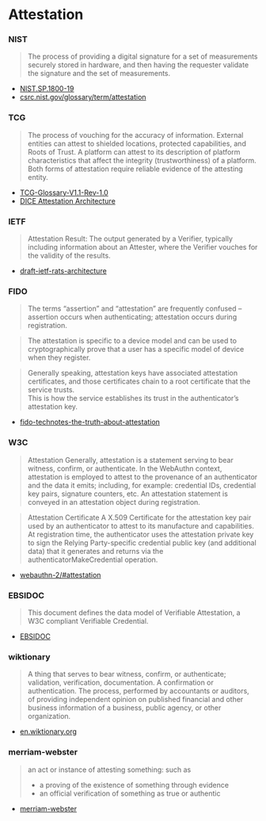 

# Attestation

### NIST 

> The process of providing a digital signature for a set of measurements securely stored in hardware, 
> and then having the requester validate the signature and the set of measurements.

- [NIST.SP.1800-19](https://nvlpubs.nist.gov/nistpubs/SpecialPublications/NIST.SP.1800-19.pdf)
- [csrc.nist.gov/glossary/term/attestation](https://csrc.nist.gov/glossary/term/attestation)

### TCG

> The process of vouching for the accuracy of information. External entities
> can attest to shielded locations, protected capabilities, and Roots of Trust. A
> platform can attest to its description of platform characteristics that affect the
> integrity (trustworthiness) of a platform. Both forms of attestation require reliable evidence of the attesting entity.

- [TCG-Glossary-V1.1-Rev-1.0](https://trustedcomputinggroup.org/wp-content/uploads/TCG-Glossary-V1.1-Rev-1.0.pdf)
- [DICE Attestation Architecture](https://trustedcomputinggroup.org/wp-content/uploads/DICE-Attestation-Architecture-r23-final.pdf)


### IETF

> Attestation Result:
> The output generated by a Verifier, typically including information about an Attester, where the Verifier vouches for the validity of the results.

- [draft-ietf-rats-architecture](https://www.ietf.org/archive/id/draft-ietf-rats-architecture-22.html)


### FIDO

> The terms “assertion” and “attestation” are frequently confused – assertion occurs when authenticating; attestation occurs during registration.

> The attestation is specific to a device model and can be used to cryptographically prove that a user has a specific model of device when they register. 

> Generally speaking, attestation keys have associated attestation certificates, and those certificates chain to a root certificate that the service trusts.  
> This is how the service establishes its trust in the authenticator’s attestation key.

- [fido-technotes-the-truth-about-attestation](https://fidoalliance.org/fido-technotes-the-truth-about-attestation/)


### W3C

> Attestation
> Generally, attestation is a statement serving to bear witness, confirm, or authenticate. 
> In the WebAuthn context, attestation is employed to attest to the provenance of an 
> authenticator and the data it emits; including, for example: credential IDs, 
> credential key pairs, signature counters, etc. 
> An attestation statement is conveyed in an attestation object during registration.  


> Attestation Certificate
> A X.509 Certificate for the attestation key pair used by an authenticator to attest to its manufacture and capabilities. 
> At registration time, the authenticator uses the attestation private key to sign the Relying Party-specific credential public key 
> (and additional data) that it generates and returns via the authenticatorMakeCredential operation.

- [webauthn-2/#attestation](https://www.w3.org/TR/webauthn-2/#attestation)

### EBSIDOC

> This document defines the data model of Verifiable Attestation, a W3C compliant Verifiable Credential.

- [EBSIDOC](https://ec.europa.eu/digital-building-blocks/wikis/display/EBSIDOC/Verifiable+Attestation)

### wiktionary

> A thing that serves to bear witness, confirm, or authenticate; validation, verification, documentation.
> A confirmation or authentication.
> The process, performed by accountants or auditors, of providing independent opinion on published financial and other business information of a business, public agency, or other organization.
- [en.wiktionary.org](https://en.wiktionary.org/wiki/attestation)

### merriam-webster

> an act or instance of attesting something: such as
> - a proving of the existence of something through evidence
> - an official verification of something as true or authentic

- [merriam-webster](https://www.merriam-webster.com/dictionary/attestation)
